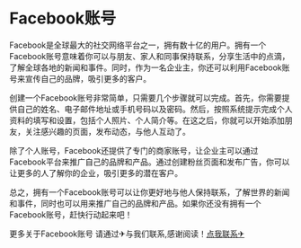# Facebook账号

Facebook是全球最大的社交网络平台之一，拥有数十亿的用户。拥有一个Facebook账号意味着你可以与朋友、家人和同事保持联系，分享生活中的点滴，了解全球各地的新闻和事件。同时，作为一名企业主，你还可以利用Facebook账号来宣传自己的品牌，吸引更多的客户。

创建一个Facebook账号非常简单，只需要几个步骤就可以完成。首先，你需要提供自己的姓名、电子邮件地址或手机号码以及密码。然后，按照系统提示完成个人资料的填写和设置，包括个人照片、个人简介等。在这之后，你就可以开始添加朋友，关注感兴趣的页面，发布动态，与他人互动了。

除了个人账号，Facebook还提供了专门的商家账号，让企业主可以通过Facebook平台来推广自己的品牌和产品。通过创建粉丝页面和发布广告，你可以让更多的人了解你的企业，吸引更多的潜在客户。

总之，拥有一个Facebook账号可以让你更好地与他人保持联系，了解世界的新闻和事件，同时也可以用来推广自己的品牌和产品。如果你还没有拥有一个Facebook账号，赶快行动起来吧！

更多关于Facebook账号 请通过✈与我们联系,感谢阅读！[点我联系✈](https://ad.G208.com)